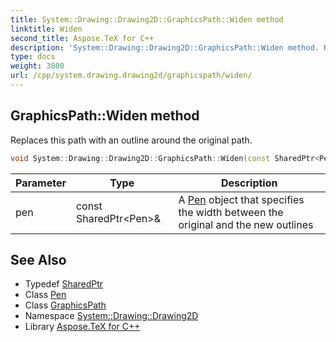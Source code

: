 ```yaml
---
title: System::Drawing::Drawing2D::GraphicsPath::Widen method
linktitle: Widen
second_title: Aspose.TeX for C++
description: 'System::Drawing::Drawing2D::GraphicsPath::Widen method. Replaces this path with an outline around the original path in C++.'
type: docs
weight: 3800
url: /cpp/system.drawing.drawing2d/graphicspath/widen/
---
```

## GraphicsPath::Widen method


Replaces this path with an outline around the original path.

```cpp
void System::Drawing::Drawing2D::GraphicsPath::Widen(const SharedPtr<Pen> &pen)
```


| Parameter | Type | Description |
| --- | --- | --- |
| pen | const SharedPtr\<Pen\>\& | A [Pen](../../../system.drawing/pen/) object that specifies the width between the original and the new outlines |

## See Also

* Typedef [SharedPtr](../../../system/sharedptr/)
* Class [Pen](../../../system.drawing/pen/)
* Class [GraphicsPath](../)
* Namespace [System::Drawing::Drawing2D](../../)
* Library [Aspose.TeX for C++](../../../)
